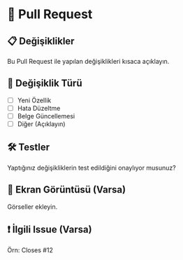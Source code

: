 # 🚀 Pull Request

## 📋 Değişiklikler
Bu Pull Request ile yapılan değişiklikleri kısaca açıklayın.

## 📄 Değişiklik Türü
- [ ] Yeni Özellik
- [ ] Hata Düzeltme
- [ ] Belge Güncellemesi
- [ ] Diğer (Açıklayın)

## 🛠️ Testler
Yaptığınız değişikliklerin test edildiğini onaylıyor musunuz?

## 📸 Ekran Görüntüsü (Varsa)
Görseller ekleyin.

## ❗ İlgili Issue (Varsa)
Örn: Closes #12
